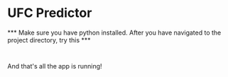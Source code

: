# UFC Predictor

*** Make sure you have python installed. After you have navigated to the project directory, try this ***

```pip install -r requirements.txt

```

```streamlit run web.py

```

And that's all the app is running!